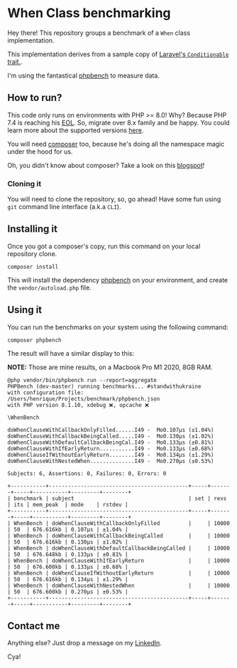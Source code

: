 # When Class benchmarking

Hey there! This repository groups a benchmark of a `When` class implementation.

This implementation derives from a sample copy of [Laravel's `Conditionable` trait.](https://github.com/laravel/framework/blob/8.x/src/Illuminate/Support/Traits/Conditionable.php#L15).

I'm using the fantastical [phpbench](https://github.com/phpbench/phpbench) to measure data.

## How to run?

This code only runs on environments with PHP >= 8.0! Why? Because PHP 7.4 is reaching his [EOL](https://en.wikipedia.org/wiki/End-of-life_product). So, migrate over 8.x family and be happy. You could learn more about the supported versions [here](https://www.php.net/supported-versions.php).

You will need [composer](https://getcomposer.org/) too, because he's doing all the namespace magic under the hood for us.

Oh, you didn't know about composer? Take a look on this [blogspot](https://blog.jgrossi.com/2013/why-you-should-use-composer-and-how-to-start-using-it/)!

### Cloning it

You will need to clone the repository, so, go ahead! Have some fun using `git` command line interface (a.k.a `CLI`).

## Installing it

Once you got a composer's copy, run this command on your local repository clone.

    composer install

This will install the  dependency [phpbench](https://github.com/phpbench/phpbench) on your environment, and create the `vendor/autoload.php` file.

## Using it

You can run the benchmarks on your system using the following command:

    composer phpbench

The result will have a similar display to this:

**NOTE:** Those are mine results, on a Macbook Pro M1 2020, 8GB RAM.

    @php vendor/bin/phpbench run --report=aggregate
    PHPBench (dev-master) running benchmarks... #standwithukraine
    with configuration file: /Users/henrique/Projects/benchmark/phpbench.json
    with PHP version 8.1.10, xdebug ❌, opcache ❌
    
    \WhenBench
    
    doWhenClauseWithCallbackOnlyFilled......I49 -  Mo0.107μs (±1.04%)
    doWhenClauseWithCallbackBeingCalled.....I49 -  Mo0.130μs (±1.02%)
    doWhenClauseWithDefaultCallbackBeingCal.I49 -  Mo0.133μs (±0.81%)
    doWhenClauseWithIfEarlyReturn...........I49 -  Mo0.133μs (±0.68%)
    doWhenClauseIfWithoutEarlyReturn........I49 -  Mo0.134μs (±1.29%)
    doWhenClauseWithNestedWhen..............I49 -  Mo0.270μs (±0.53%)
    
    Subjects: 6, Assertions: 0, Failures: 0, Errors: 0
    
    +-----------+--------------------------------------------+-----+-------+-----+-----------+---------+--------+
    | benchmark | subject                                    | set | revs  | its | mem_peak  | mode    | rstdev |
    +-----------+--------------------------------------------+-----+-------+-----+-----------+---------+--------+
    | WhenBench | doWhenClauseWithCallbackOnlyFilled         |     | 10000 | 50  | 676.616kb | 0.107μs | ±1.04% |
    | WhenBench | doWhenClauseWithCallbackBeingCalled        |     | 10000 | 50  | 676.616kb | 0.130μs | ±1.02% |
    | WhenBench | doWhenClauseWithDefaultCallbackBeingCalled |     | 10000 | 50  | 676.648kb | 0.133μs | ±0.81% |
    | WhenBench | doWhenClauseWithIfEarlyReturn              |     | 10000 | 50  | 676.600kb | 0.133μs | ±0.68% |
    | WhenBench | doWhenClauseIfWithoutEarlyReturn           |     | 10000 | 50  | 676.616kb | 0.134μs | ±1.29% |
    | WhenBench | doWhenClauseWithNestedWhen                 |     | 10000 | 50  | 676.600kb | 0.270μs | ±0.53% |
    +-----------+--------------------------------------------+-----+-------+-----+-----------+---------+--------+

## Contact me

Anything else? Just drop a message on my [LinkedIn](https://www.linkedin.com/in/henriqueramos/?locale=en_US).

Cya!
